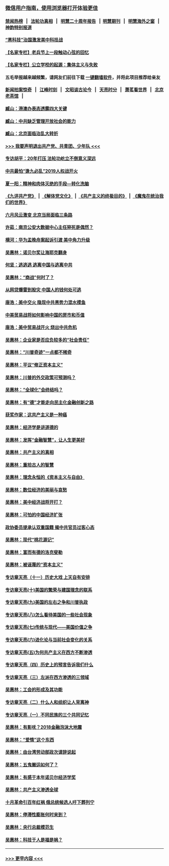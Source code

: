 ### [微信用户指南，使用浏览器打开体验更佳](https://github.com/gfw-breaker/banned-news1/blob/master/indexes/wechat-guide.md?t=0)
#### [禁闻热榜](热点新闻.md?t=0)  &nbsp;&nbsp;|&nbsp;&nbsp; [法轮功真相](https://github.com/gfw-breaker/truth/blob/master/README.md?t=0) &nbsp;&nbsp;|&nbsp;&nbsp; [明慧二十周年报告](https://github.com/gfw-breaker/mh-reports/blob/master/README.md?t=0) &nbsp;&nbsp;|&nbsp;&nbsp;[明慧期刊](https://github.com/gfw-breaker/mh-qikan) &nbsp;&nbsp;|&nbsp;&nbsp; [明慧海外之窗](https://github.com/gfw-breaker/mh-news/blob/master/README.md?t=0) &nbsp;&nbsp;|&nbsp;&nbsp; [神韵特别报道](https://github.com/gfw-breaker/mh-news/blob/master/shenyun.md?t=0)
#### [“黑科技”治国激发美中科技战](../pages/nsc423/n11638056.md?t=02071555) 
#### [【名家专栏】老兵节上一段触动心弦的回忆](../pages/nsc423/n11646016.md?t=02071555) 
#### [【名家专栏】公立学校的起源：集体主义与失败](../pages/nsc423/n11601833.md?t=02071555) 
#### 五毛举报越来越频繁，请网友们前往下载 [一键翻墙软件](https://github.com/gfw-breaker/ssr-accounts)，并将此项目推荐给亲友
#### [新闻拍案惊奇](https://github.com/gfw-breaker/banned-news1/blob/master/pages/link4.md) &nbsp;&nbsp;|&nbsp;&nbsp; [江峰时刻](https://github.com/gfw-breaker/banned-news1/blob/master/pages/link4.md) &nbsp;&nbsp;|&nbsp;&nbsp; [文昭谈古论今](https://github.com/gfw-breaker/banned-news1/blob/master/pages/link4.md) &nbsp;&nbsp;|&nbsp;&nbsp; [天亮时分](https://github.com/gfw-breaker/banned-news1/blob/master/pages/link4.md) &nbsp;&nbsp;|&nbsp;&nbsp; [萧茗看世界](https://github.com/gfw-breaker/banned-news1/blob/master/pages/link4.md) &nbsp;&nbsp;|&nbsp;&nbsp; [北京老茶馆](https://github.com/gfw-breaker/banned-news1/blob/master/pages/link4.md) &nbsp;&nbsp;|&nbsp;&nbsp; 
#### [臧山：港澳办表态透露四大关键](../pages/nsc423/n11421628.md?t=02071555) 
#### [臧山：中共缺乏管理开放社会的能力](../pages/nsc423/n11407457.md?t=02071555) 
#### [臧山：北京面临治乱大转折](../pages/nsc423/n11406895.md?t=02071555) 
#### [>>> 我要声明退出共产党、共青团、少年队 <<<](https://github.com/begood0513/goodnews/blob/master/quit/letter.md) 
#### [专访胡平：20年打压 法轮功屹立不倒意义深远](../pages/nsc423/n11398800.md?t=02071555) 
#### [中共最怕“逢九必乱”2019人权战开火](../pages/nsc423/n11385248.md?t=02071555) 
#### [夏一阳：精神和肉体灭绝的手段—转化洗脑](../pages/nsc423/n11368250.md?t=02071555) 
#### [《九评共产党》](https://github.com/begood0513/9ping.md/blob/master/README.md) &nbsp;|&nbsp; [《解体党文化》](../../../../jtdwh.md/blob/master/README.md)  &nbsp;|&nbsp; [《共产主义的终极目的》](../../../../gczydzjmd.md/blob/master/README.md) &nbsp;|&nbsp; [《魔鬼在统治我们的世界》](../../../../mgztzwmdsj.md/blob/master/README.md) 
#### [六月风云激变 北京当局面临三条路](../pages/nsc423/n11313668.md?t=02071555) 
#### [许茹：南京公安大数据中心主任猝死是偶然？](../pages/nsc423/n11064744.md?t=02071555) 
#### [横河：华为孟晚舟案起诉引渡 美中角力升级](../pages/nsc423/n11027230.md?t=02071555) 
#### [吴惠林：诺贝尔奖让海耶克翻身](../pages/nsc423/n10890049.md?t=02071555) 
#### [何坚：逃逃逃 逃离中国与逃离中共](../pages/nsc423/n10592891.md?t=02071555) 
#### [吴惠林：“商战”何时了？](../pages/nsc423/n10573558.md?t=02071555) 
#### [从网贷爆雷到股灾 中国人的钱何处可逃](../pages/nsc423/n10572800.md?t=02071555) 
#### [唐浩：美中交火 隐现中共黑势力混水摸鱼](../pages/nsc423/n10544040.md?t=02071555) 
#### [中美贸易战将如何影响中国的房市和币值](../pages/nsc423/n10543697.md?t=02071555) 
#### [唐浩：美中贸易战开火 烧出中共危机](../pages/nsc423/n10540126.md?t=02071555) 
#### [吴惠林：企业家是否应负较多的“社会责任”](../pages/nsc423/n10535022.md?t=02071555) 
#### [吴惠林：“川普奇迹”一点都不稀奇](../pages/nsc423/n10512808.md?t=02071555) 
#### [吴惠林：平议“修正资本主义”](../pages/nsc423/n10495724.md?t=02071555) 
#### [吴惠林：川普的外交政策可预测吗？](../pages/nsc423/n10462387.md?t=02071555) 
#### [吴惠林：“全球化”会终结吗？](../pages/nsc423/n10452838.md?t=02071555) 
#### [吴惠林：有“德”才能走向民主化金融创新之路](../pages/nsc423/n10432292.md?t=02071555) 
#### [获奖作家：这共产主义是一种癌](../pages/nsc423/n10431541.md?t=02071555) 
#### [吴惠林：经济学是讲道德的](../pages/nsc423/n10398014.md?t=02071555) 
#### [吴惠林：发挥“金融智慧”，让人生更美好](../pages/nsc423/n10375019.md?t=02071555) 
#### [吴惠林：共产主义的真相](../pages/nsc423/n10351394.md?t=02071555) 
#### [吴惠林：重拾古人的智慧](../pages/nsc423/n10337691.md?t=02071555) 
#### [吴惠林：理念永恒的《资本主义与自由》](../pages/nsc423/n10316274.md?t=02071555) 
#### [吴惠林：数位经济的美丽与哀愁](../pages/nsc423/n10292946.md?t=02071555) 
#### [吴惠林：美中经济战将开打？](../pages/nsc423/n10258825.md?t=02071555) 
#### [吴惠林：可怕的中国经济扩张](../pages/nsc423/n10219147.md?t=02071555) 
#### [政协委员提承认双重国籍 揭中共官员过客心态](../pages/nsc423/n10208809.md?t=02071555) 
#### [吴惠林：现代“桃花源记”](../pages/nsc423/n10185234.md?t=02071555) 
#### [吴惠林：富而有德的洛克斐勒](../pages/nsc423/n10142264.md?t=02071555) 
#### [吴惠林：被诬蔑的“资本主义”](../pages/nsc423/n10124816.md?t=02071555) 
#### [专访章天亮（十一）历史大戏 上天自有安排](../pages/nsc423/n10094905.md?t=02071555) 
#### [专访章天亮(十)美国的繁荣与建国理念的联系](../pages/nsc423/n10094899.md?t=02071555) 
#### [专访章天亮(九)美国的左右之争和川普执政](../pages/nsc423/n10094889.md?t=02071555) 
#### [专访章天亮(八)怎么看待美国的一些社会现象](../pages/nsc423/n10094857.md?t=02071555) 
#### [专访章天亮(七)传统与现代——美国价值之争](../pages/nsc423/n10093140.md?t=02071555) 
#### [专访章天亮(六)进化论与当前社会变化的关系](../pages/nsc423/n10092036.md?t=02071555) 
#### [专访章天亮(五)为何共产主义在西方不断渗透](../pages/nsc423/n10083620.md?t=02071555) 
#### [专访章天亮（四）历史上的预言告诉我们什么](../pages/nsc423/n10083606.md?t=02071555) 
#### [专访章天亮（三）左派在西方渗透的三领域](../pages/nsc423/n10081115.md?t=02071555) 
#### [吴惠林：工会的形成及其功能](../pages/nsc423/n10080633.md?t=02071555) 
#### [专访章天亮（二）什么人和组织让人背离神](../pages/nsc423/n10076637.md?t=02071555) 
#### [专访章天亮（一）不同民族的三个共同记忆](../pages/nsc423/n10074188.md?t=02071555) 
#### [吴惠林：有影呒？2018金融泡沫大地震](../pages/nsc423/n10040534.md?t=02071555) 
#### [吴惠林：“爱情”这个东西](../pages/nsc423/n10019423.md?t=02071555) 
#### [吴惠林：由台湾劳动部政次请辞说起](../pages/nsc423/n9979679.md?t=02071555) 
#### [吴惠林：五鬼搬运如何了？](../pages/nsc423/n9925338.md?t=02071555) 
#### [吴惠林：有感于本年诺贝尔经济学奖](../pages/nsc423/n9871883.md?t=02071555) 
#### [吴惠林：共产主义渗透全球](../pages/nsc423/n9812748.md?t=02071555) 
#### [十月革命引百年红祸 俄总统候选人吁下葬列宁](../pages/nsc423/n9810182.md?t=02071555) 
#### [吴惠林：停滞性膨胀何时来到？](../pages/nsc423/n9764136.md?t=02071555) 
#### [吴惠林：央行总裁模范生](../pages/nsc423/n9728134.md?t=02071555) 
#### [吴惠林：科技于人是福是祸？](../pages/nsc423/n9672982.md?t=02071555) 

----
#### [ >>> 更早内容 <<< ](../indexes/nsc423-earlier.md)
